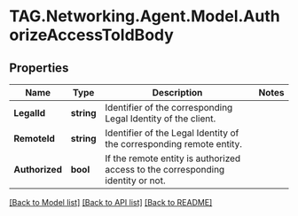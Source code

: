 # TAG.Networking.Agent.Model.AuthorizeAccessToIdBody

## Properties

Name | Type | Description | Notes
------------ | ------------- | ------------- | -------------
**LegalId** | **string** | Identifier of the corresponding Legal Identity of the client. | 
**RemoteId** | **string** | Identifier of the Legal Identity of the corresponding remote entity. | 
**Authorized** | **bool** | If the remote entity is authorized access to the corresponding identity or not. | 

[[Back to Model list]](../README.md#documentation-for-models) [[Back to API list]](../README.md#documentation-for-api-endpoints) [[Back to README]](../README.md)

